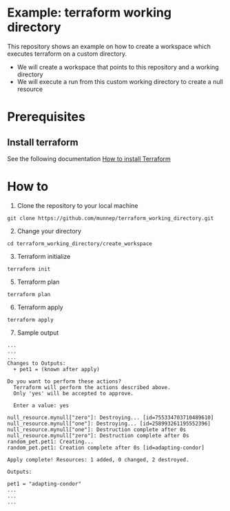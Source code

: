 # Example: terraform working directory

This repository shows an example on how to create a workspace which executes terraform on a custom directory.

- We will create a workspace that points to this repository and a working directory
- We will execute a run from this custom working directory to create a null resource

# Prerequisites

## Install terraform  
See the following documentation [How to install Terraform](https://learn.hashicorp.com/tutorials/terraform/install-cli)

# How to

1. Clone the repository to your local machine
```
git clone https://github.com/munnep/terraform_working_directory.git
```
2. Change your directory
```
cd terraform_working_directory/create_workspace
```
3. Terraform initialize
```
terraform init
```
5. Terraform plan
```
terraform plan
```
6. Terraform apply
```
terraform apply
```
7. Sample output
```
...
...
...
Changes to Outputs:
  + pet1 = (known after apply)

Do you want to perform these actions?
  Terraform will perform the actions described above.
  Only 'yes' will be accepted to approve.

  Enter a value: yes

null_resource.mynull["zero"]: Destroying... [id=755334703710489610]
null_resource.mynull["one"]: Destroying... [id=258993261195552396]
null_resource.mynull["one"]: Destruction complete after 0s
null_resource.mynull["zero"]: Destruction complete after 0s
random_pet.pet1: Creating...
random_pet.pet1: Creation complete after 0s [id=adapting-condor]

Apply complete! Resources: 1 added, 0 changed, 2 destroyed.

Outputs:

pet1 = "adapting-condor"
...
...
...
```